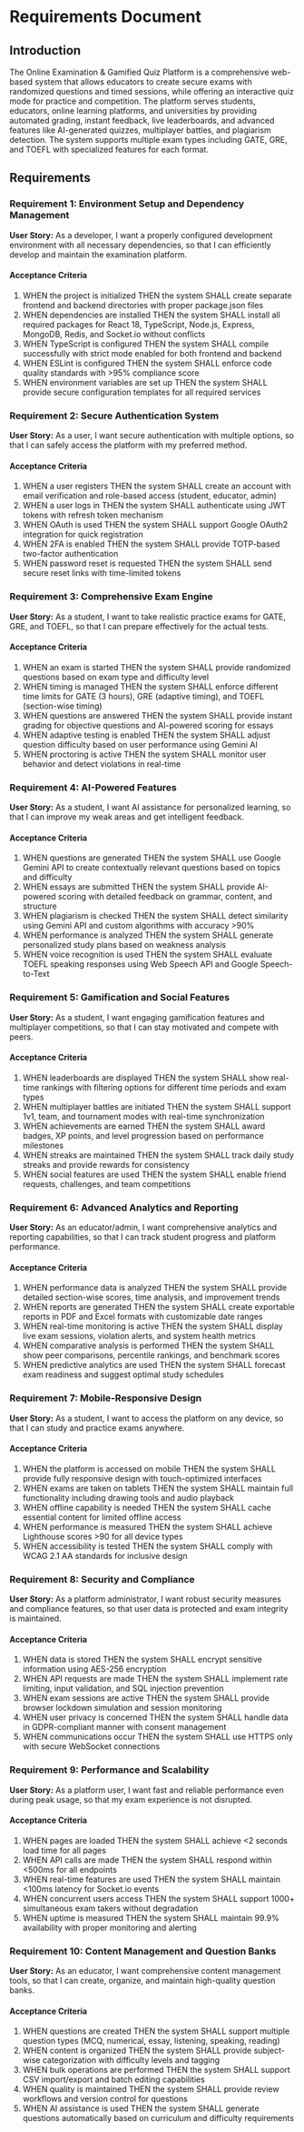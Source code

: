 # Requirements Document

## Introduction

The Online Examination & Gamified Quiz Platform is a comprehensive web-based system that allows educators to create secure exams with randomized questions and timed sessions, while offering an interactive quiz mode for practice and competition. The platform serves students, educators, online learning platforms, and universities by providing automated grading, instant feedback, live leaderboards, and advanced features like AI-generated quizzes, multiplayer battles, and plagiarism detection. The system supports multiple exam types including GATE, GRE, and TOEFL with specialized features for each format.

## Requirements

### Requirement 1: Environment Setup and Dependency Management

**User Story:** As a developer, I want a properly configured development environment with all necessary dependencies, so that I can efficiently develop and maintain the examination platform.

#### Acceptance Criteria

1. WHEN the project is initialized THEN the system SHALL create separate frontend and backend directories with proper package.json files
2. WHEN dependencies are installed THEN the system SHALL install all required packages for React 18, TypeScript, Node.js, Express, MongoDB, Redis, and Socket.io without conflicts
3. WHEN TypeScript is configured THEN the system SHALL compile successfully with strict mode enabled for both frontend and backend
4. WHEN ESLint is configured THEN the system SHALL enforce code quality standards with >95% compliance score
5. WHEN environment variables are set up THEN the system SHALL provide secure configuration templates for all required services

### Requirement 2: Secure Authentication System

**User Story:** As a user, I want secure authentication with multiple options, so that I can safely access the platform with my preferred method.

#### Acceptance Criteria

1. WHEN a user registers THEN the system SHALL create an account with email verification and role-based access (student, educator, admin)
2. WHEN a user logs in THEN the system SHALL authenticate using JWT tokens with refresh token mechanism
3. WHEN OAuth is used THEN the system SHALL support Google OAuth2 integration for quick registration
4. WHEN 2FA is enabled THEN the system SHALL provide TOTP-based two-factor authentication
5. WHEN password reset is requested THEN the system SHALL send secure reset links with time-limited tokens

### Requirement 3: Comprehensive Exam Engine

**User Story:** As a student, I want to take realistic practice exams for GATE, GRE, and TOEFL, so that I can prepare effectively for the actual tests.

#### Acceptance Criteria

1. WHEN an exam is started THEN the system SHALL provide randomized questions based on exam type and difficulty level
2. WHEN timing is managed THEN the system SHALL enforce different time limits for GATE (3 hours), GRE (adaptive timing), and TOEFL (section-wise timing)
3. WHEN questions are answered THEN the system SHALL provide instant grading for objective questions and AI-powered scoring for essays
4. WHEN adaptive testing is enabled THEN the system SHALL adjust question difficulty based on user performance using Gemini AI
5. WHEN proctoring is active THEN the system SHALL monitor user behavior and detect violations in real-time

### Requirement 4: AI-Powered Features

**User Story:** As a student, I want AI assistance for personalized learning, so that I can improve my weak areas and get intelligent feedback.

#### Acceptance Criteria

1. WHEN questions are generated THEN the system SHALL use Google Gemini API to create contextually relevant questions based on topics and difficulty
2. WHEN essays are submitted THEN the system SHALL provide AI-powered scoring with detailed feedback on grammar, content, and structure
3. WHEN plagiarism is checked THEN the system SHALL detect similarity using Gemini API and custom algorithms with accuracy >90%
4. WHEN performance is analyzed THEN the system SHALL generate personalized study plans based on weakness analysis
5. WHEN voice recognition is used THEN the system SHALL evaluate TOEFL speaking responses using Web Speech API and Google Speech-to-Text

### Requirement 5: Gamification and Social Features

**User Story:** As a student, I want engaging gamification features and multiplayer competitions, so that I can stay motivated and compete with peers.

#### Acceptance Criteria

1. WHEN leaderboards are displayed THEN the system SHALL show real-time rankings with filtering options for different time periods and exam types
2. WHEN multiplayer battles are initiated THEN the system SHALL support 1v1, team, and tournament modes with real-time synchronization
3. WHEN achievements are earned THEN the system SHALL award badges, XP points, and level progression based on performance milestones
4. WHEN streaks are maintained THEN the system SHALL track daily study streaks and provide rewards for consistency
5. WHEN social features are used THEN the system SHALL enable friend requests, challenges, and team competitions

### Requirement 6: Advanced Analytics and Reporting

**User Story:** As an educator/admin, I want comprehensive analytics and reporting capabilities, so that I can track student progress and platform performance.

#### Acceptance Criteria

1. WHEN performance data is analyzed THEN the system SHALL provide detailed section-wise scores, time analysis, and improvement trends
2. WHEN reports are generated THEN the system SHALL create exportable reports in PDF and Excel formats with customizable date ranges
3. WHEN real-time monitoring is active THEN the system SHALL display live exam sessions, violation alerts, and system health metrics
4. WHEN comparative analysis is performed THEN the system SHALL show peer comparisons, percentile rankings, and benchmark scores
5. WHEN predictive analytics are used THEN the system SHALL forecast exam readiness and suggest optimal study schedules

### Requirement 7: Mobile-Responsive Design

**User Story:** As a student, I want to access the platform on any device, so that I can study and practice exams anywhere.

#### Acceptance Criteria

1. WHEN the platform is accessed on mobile THEN the system SHALL provide fully responsive design with touch-optimized interfaces
2. WHEN exams are taken on tablets THEN the system SHALL maintain full functionality including drawing tools and audio playback
3. WHEN offline capability is needed THEN the system SHALL cache essential content for limited offline access
4. WHEN performance is measured THEN the system SHALL achieve Lighthouse scores >90 for all device types
5. WHEN accessibility is tested THEN the system SHALL comply with WCAG 2.1 AA standards for inclusive design

### Requirement 8: Security and Compliance

**User Story:** As a platform administrator, I want robust security measures and compliance features, so that user data is protected and exam integrity is maintained.

#### Acceptance Criteria

1. WHEN data is stored THEN the system SHALL encrypt sensitive information using AES-256 encryption
2. WHEN API requests are made THEN the system SHALL implement rate limiting, input validation, and SQL injection prevention
3. WHEN exam sessions are active THEN the system SHALL provide browser lockdown simulation and session monitoring
4. WHEN user privacy is concerned THEN the system SHALL handle data in GDPR-compliant manner with consent management
5. WHEN communications occur THEN the system SHALL use HTTPS only with secure WebSocket connections

### Requirement 9: Performance and Scalability

**User Story:** As a platform user, I want fast and reliable performance even during peak usage, so that my exam experience is not disrupted.

#### Acceptance Criteria

1. WHEN pages are loaded THEN the system SHALL achieve <2 seconds load time for all pages
2. WHEN API calls are made THEN the system SHALL respond within <500ms for all endpoints
3. WHEN real-time features are used THEN the system SHALL maintain <100ms latency for Socket.io events
4. WHEN concurrent users access THEN the system SHALL support 1000+ simultaneous exam takers without degradation
5. WHEN uptime is measured THEN the system SHALL maintain 99.9% availability with proper monitoring and alerting

### Requirement 10: Content Management and Question Banks

**User Story:** As an educator, I want comprehensive content management tools, so that I can create, organize, and maintain high-quality question banks.

#### Acceptance Criteria

1. WHEN questions are created THEN the system SHALL support multiple question types (MCQ, numerical, essay, listening, speaking, reading)
2. WHEN content is organized THEN the system SHALL provide subject-wise categorization with difficulty levels and tagging
3. WHEN bulk operations are performed THEN the system SHALL support CSV import/export and batch editing capabilities
4. WHEN quality is maintained THEN the system SHALL provide review workflows and version control for questions
5. WHEN AI assistance is used THEN the system SHALL generate questions automatically based on curriculum and difficulty requirements